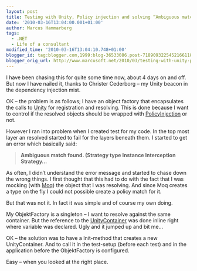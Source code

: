 ```yaml
---
layout: post
title: Testing with Unity, Policy injection and solving “Ambiguous match found. (Strategy type Instance Interception Strategy” problem
date: '2010-03-16T13:04:00.001+01:00'
author: Marcus Hammarberg
tags:
  - .NET
  - Life of a consultant
modified_time: '2010-03-16T13:04:10.748+01:00'
blogger_id: tag:blogger.com,1999:blog-36533086.post-7189093225452166118
blogger_orig_url: http://www.marcusoft.net/2010/03/testing-with-unity-policy-injection-and.html
---
```



I have been chasing this for quite some time now, about 4 days on and
off. But now I have nailed it, thanks to Christer Cederborg – my Unity
beacon in the dependency injection mist.

OK – the problem is as follows; I have an object factory that
encapsulates the calls to
<a href="http://www.codeplex.com/unity" target="_blank">Unity</a> for
registration and resolving. This is done because I want to control if
the resolved objects should be wrapped with
<a href="http://msdn.microsoft.com/en-us/library/cc309507.aspx"
target="_blank">PolicyInjection</a> or not.

However I ran into problem when I created test for my code. In the top
most layer an resolved started to fail for the layers beneath them. I
started to get an error which basically said:

> **Ambiguous match found. (Strategy type Instance Interception
> Strategy…**

As often, I didn’t understand the error message and started to chase
down the wrong things. I first thought that this had to do with the fact
that I was mocking (with
<a href="http://code.google.com/p/moq/" target="_blank">Moq</a>) the
object that I was resolving. And since Moq creates a type on the fly I
could not possible create a policy match for it.

But that was not it. In fact it was simple and of course my own doing.

My ObjektFactory is a singleton – I want to resolve against the same
container. But the reference to the
<a href="http://msdn.microsoft.com/en-us/library/cc440947.aspx"
target="_blank">UnityContainer</a> was done inline right where variable
was declared. Ugly and it jumped up and bit me…

OK – the solution was to have a Init-method that creates a new
UnityContainer. And to call it in the test-setup (before each test) and
in the application before the ObjektFactory is configured.

Easy – when you looked at the right place.
